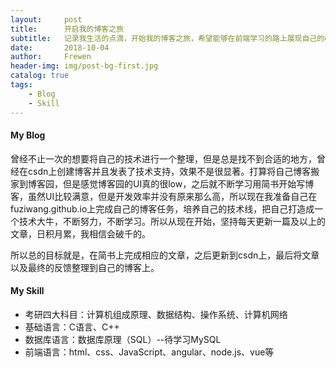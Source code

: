 ```yaml
---
layout:     post
title:      开启我的博客之旅
subtitle:   记录我生活的点滴，开始我的博客之旅，希望能够在前端学习的路上展现自己的energy
date:       2018-10-04
author:     Frewen
header-img: img/post-bg-first.jpg
catalog: true
tags:
    - Blog
    - Skill
---
```


#### My Blog

曾经不止一次的想要将自己的技术进行一个整理，但是总是找不到合适的地方，曾经在csdn上创建博客并且发表了技术支持，效果不是很显著。打算将自己博客搬家到博客园，但是感觉博客园的UI真的很low，之后就不断学习用简书开始写博客，虽然UI比较满意，但是开发效率并没有原来那么高，所以现在我准备自己在fuziwang.github.io上完成自己的博客任务，培养自己的技术线，把自己打造成一个技术大牛，不断努力，不断学习。所以从现在开始，坚持每天更新一篇及以上的文章，日积月累，我相信会破千的。

所以总的目标就是，在简书上完成相应的文章，之后更新到csdn上，最后将文章以及最终的反馈整理到自己的博客上。

#### My Skill

+ 考研四大科目：计算机组成原理、数据结构、操作系统、计算机网络
+ 基础语言：C语言、C++
+ 数据库语言：数据库原理（SQL）--待学习MySQL
+ 前端语言：html、css、JavaScript、angular、node.js、vue等


